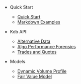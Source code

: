 - Quick Start

  - [Quick Start](/tutorials/quickstart)
  - [Markdown Examples](/tutorials/examples)

- Kdb API

  - [Alternative Data](/kdb/alt.md)
  - [Algo Performance Forensics](/kdb/apf.md)
  - [Trades and Quotes](/kdb/taq.md)

- Models

  - [Dynamic Volume Profile](/models/dvp.md)
  - [Fair Value Model](/models/fvm.md)

